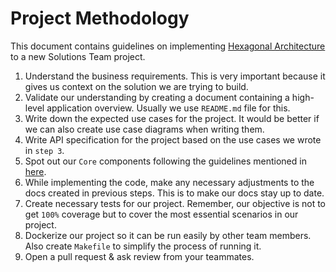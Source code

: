 # Project Methodology

This document contains guidelines on implementing [Hexagonal Architecture](./hex-architecture.md) to a new Solutions Team project.

1. Understand the business requirements. This is very important because it gives us context on the solution we are trying to build.
2. Validate our understanding by creating a document containing a high-level application overview. Usually we use `README.md` file for this.
3. Write down the expected use cases for the project. It would be better if we can also create use case diagrams when writing them.
4. Write API specification for the project based on the use cases we wrote in `step 3`.
5. Spot out our `Core` components following the guidelines mentioned in [here](./hex-architecture.md#core).
7. While implementing the code, make any necessary adjustments to the docs created in previous steps. This is to make our docs stay up to date.
8. Create necessary tests for our project. Remember, our objective is not to get `100%` coverage but to cover the most essential scenarios in our project.
9. Dockerize our project so it can be run easily by other team members. Also create `Makefile` to simplify the process of running it.
10. Open a pull request & ask review from your teammates.